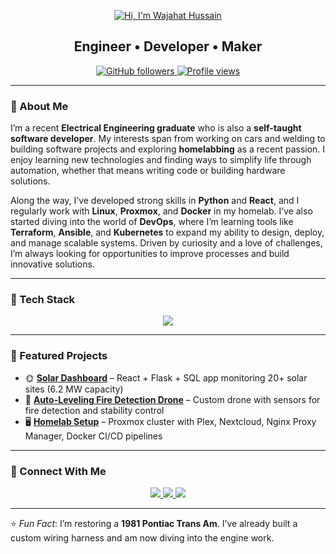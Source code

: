 <!-- Banner / Header -->
<p align="center">
  <a href="https://wajcloud.org">
    <img src="https://github.com/wajahathussain81/wajahathussain81/blob/main/HiImWajahatHussainIMG.png" alt="Hi, I'm Wajahat Hussain" />
  </a>
</p>

<h2 align="center">Engineer • Developer • Maker</h2>

<p align="center">
  <a href="https://github.com/wajahathussain81?tab=followers">
    <img src="https://img.shields.io/github/followers/wajahathussain81?label=Followers&style=social" alt="GitHub followers" />
  </a>
  <a href="https://github.com/wajahathussain81">
    <img src="https://komarev.com/ghpvc/?username=wajahathussain81&label=Profile%20Views&color=0e75b6&style=flat" alt="Profile views" />
  </a>
</p>

---

### 🚀 About Me   

I’m a recent **Electrical Engineering graduate** who is also a **self-taught software developer**. My interests span from working on cars and welding to building software projects and exploring **homelabbing** as a recent passion. I enjoy learning new technologies and finding ways to simplify life through automation, whether that means writing code or building hardware solutions.  

Along the way, I’ve developed strong skills in **Python** and **React**, and I regularly work with **Linux**, **Proxmox**, and **Docker** in my homelab. I’ve also started diving into the world of **DevOps**, where I’m learning tools like **Terraform**, **Ansible**, and **Kubernetes** to expand my ability to design, deploy, and manage scalable systems. Driven by curiosity and a love of challenges, I’m always looking for opportunities to improve processes and build innovative solutions.  

---

### 🧰 Tech Stack  
<p align="center">
  <img src="https://skillicons.dev/icons?i=python,java,cpp,js,react,flask,sqlite,docker,kubernetes,ansible,linux,git" />
</p>

---

### 📌 Featured Projects  
- 🌞 **[Solar Dashboard](#)** – React + Flask + SQL app monitoring 20+ solar sites (6.2 MW capacity)  
- 🚁 **[Auto-Leveling Fire Detection Drone](#)** – Custom drone with sensors for fire detection and stability control  
- 🖥️ **[Homelab Setup](#)** – Proxmox cluster with Plex, Nextcloud, Nginx Proxy Manager, Docker CI/CD pipelines    

---

### 🤝 Connect With Me  
<p align="center">
  <a href="https://www.linkedin.com/in/wajahat-hussain">
    <img src="https://img.shields.io/badge/-LinkedIn-0A66C2?style=for-the-badge&logo=linkedin&logoColor=white"/>
  </a>
  <a href="mailto:your.email@example.com">
    <img src="https://img.shields.io/badge/-Email-D14836?style=for-the-badge&logo=gmail&logoColor=white"/>
  </a>
  <a href="https://github.com/wajahathussain81">
    <img src="https://img.shields.io/badge/-GitHub-181717?style=for-the-badge&logo=github&logoColor=white"/>
  </a>
</p>

---

⭐ *Fun Fact*: I’m restoring a **1981 Pontiac Trans Am**. I’ve already built a custom wiring harness and am now diving into the engine work.
